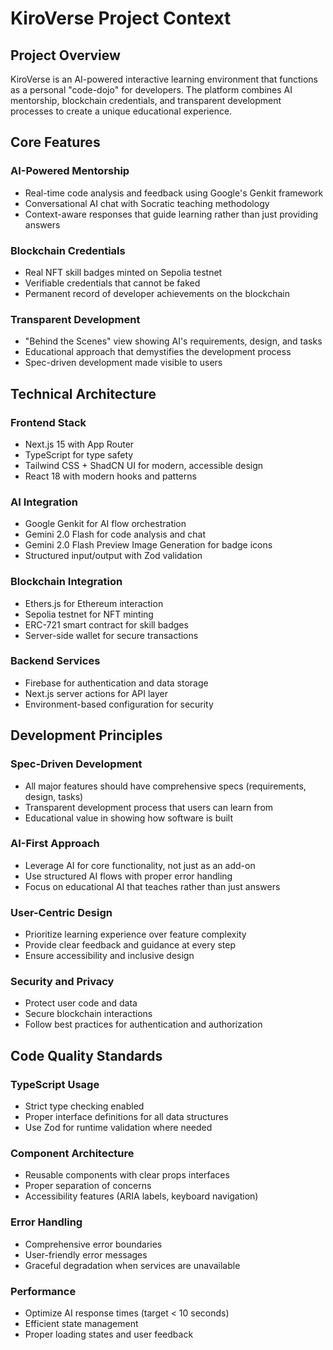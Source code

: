 # KiroVerse Project Context

## Project Overview

KiroVerse is an AI-powered interactive learning environment that functions as a personal "code-dojo" for developers. The platform combines AI mentorship, blockchain credentials, and transparent development processes to create a unique educational experience.

## Core Features

### AI-Powered Mentorship
- Real-time code analysis and feedback using Google's Genkit framework
- Conversational AI chat with Socratic teaching methodology
- Context-aware responses that guide learning rather than just providing answers

### Blockchain Credentials
- Real NFT skill badges minted on Sepolia testnet
- Verifiable credentials that cannot be faked
- Permanent record of developer achievements on the blockchain

### Transparent Development
- "Behind the Scenes" view showing AI's requirements, design, and tasks
- Educational approach that demystifies the development process
- Spec-driven development made visible to users

## Technical Architecture

### Frontend Stack
- Next.js 15 with App Router
- TypeScript for type safety
- Tailwind CSS + ShadCN UI for modern, accessible design
- React 18 with modern hooks and patterns

### AI Integration
- Google Genkit for AI flow orchestration
- Gemini 2.0 Flash for code analysis and chat
- Gemini 2.0 Flash Preview Image Generation for badge icons
- Structured input/output with Zod validation

### Blockchain Integration
- Ethers.js for Ethereum interaction
- Sepolia testnet for NFT minting
- ERC-721 smart contract for skill badges
- Server-side wallet for secure transactions

### Backend Services
- Firebase for authentication and data storage
- Next.js server actions for API layer
- Environment-based configuration for security

## Development Principles

### Spec-Driven Development
- All major features should have comprehensive specs (requirements, design, tasks)
- Transparent development process that users can learn from
- Educational value in showing how software is built

### AI-First Approach
- Leverage AI for core functionality, not just as an add-on
- Use structured AI flows with proper error handling
- Focus on educational AI that teaches rather than just answers

### User-Centric Design
- Prioritize learning experience over feature complexity
- Provide clear feedback and guidance at every step
- Ensure accessibility and inclusive design

### Security and Privacy
- Protect user code and data
- Secure blockchain interactions
- Follow best practices for authentication and authorization

## Code Quality Standards

### TypeScript Usage
- Strict type checking enabled
- Proper interface definitions for all data structures
- Use Zod for runtime validation where needed

### Component Architecture
- Reusable components with clear props interfaces
- Proper separation of concerns
- Accessibility features (ARIA labels, keyboard navigation)

### Error Handling
- Comprehensive error boundaries
- User-friendly error messages
- Graceful degradation when services are unavailable

### Performance
- Optimize AI response times (target < 10 seconds)
- Efficient state management
- Proper loading states and user feedback